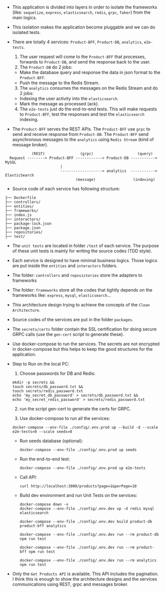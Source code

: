 * This application is divided into layers in order to isolate the frameworks (like: `sequelize`, `express`, `elasticsearch`, `redis`, `grpc`, `faker`) from the main logics.
* This isolation makes the application become pluggable and we can do isolated tests.
* There are totally 4 services: `Product-BFF`, `Product-DB`, `analytics`, `e2e-tests`.
  1.  The user request will come to the `Product-BFF` that processes, forwards to `Product-DB`, and send the response back to the user.
  2.  The `Product-DB` do 2 jobs:
    * Make the database query and response the data in json format to the `Product-BFF`.
    * Push the message to the Redis Stream.
  3. The `analytics` consumes the messages on the Redis Stream and do 2 jobs:
    * Indexing the user activity into the `elasticsearch`.
    * Mark the message as processed (ack).
  4. The `e2e-tests` just do the end-to-end tests. This will make requests to `Product-BFF`, test the responses and test the `elasticsearch` indexing.

* The `Product-BFF` serves the REST APIs. The `Product-BFF` use `grpc` to send and receive response from `Product-DB`. The `Product-BFF` send asynchronous messages to the `analytics` using `Redis Stream` (kind of message broker).

```
            (REST)                (grpc)                    (query)
  Request --------> Product-BFF ------------> Product-DB -----------> MySQL
                         |
                         -------------------> analytics  -----------> ElasticSearch
                                (message)                 (indexing)
```

* Source code of each service has following structure:

```
├── Dockerfile
├── controllers/
├── entities/
├── frameworks/
├── index.js
├── interactors/
├── package-lock.json
├── package.json
├── repositories/
├── test/
```

* The `unit tests` are located in folder `/test` of each service. The purpose of these unit tests is mainly for writing the source codes (TDD style).
* Each service is designed to have minimal business logics. Those logics are put inside the `entities` and `interactors` folders.
* The folder: `controllers` and `reposistories` store the adapters to frameworks
* The folder: `frameworks` store all the codes that tightly depends on the frameworks like: `express`, `mysql`, `elasticsearch`...
* This architecture design trying to achieve the concepts of the `Clean Architecture`.

* Source codes of the services are put in the folder `packages`.
* The `secrets/certs` folder contain the SSL certification for doing secure GRPC calls (use the `gen-cert` script to generate these).
* Use docker-compose to run the services. The secrets are not encrypted in docker-compose but this helps to keep the good structures for the application.
* Step to Run on the local PC:

  1. Choose passwords for DB and Redis:

    ```
    mkdir -p secrets &&
    touch secrets/db_password.txt &&
    touch secrets/redis_password.txt
    echo 'my_secret_db_password' > secrets/db_password.txt &&
    echo 'my_secret_redis_password' > secrets/redis_password.txt
    ```

  2. run the script gen-cert to generate the certs for GRPC.

  3. Use docker-compose to run all the services:

    ```
    docker-compose --env-file ./config/.env.prod up --build -d --scale e2e-tests=0 --scale seeds=0
    ```

  * Run seeds database (optional):

    ```
    docker-compose --env-file ./config/.env.prod up seeds
    ```

  * Run the end-to-end test:

    ```
    docker-compose --env-file ./config/.env.prod up e2e-tests
    ```

  * Call API:

    ```
    curl http://localhost:3000/products?page=1&perPage=10
    ```

  * Build dev environment and run Unit Tests on the services:

    ```
    docker-compose down -v
    docker-compose --env-file ./config/.env.dev up -d redis mysql elasticsearch

    docker-compose --env-file ./config/.env.dev build product-db product-bff analytics

    docker-compose --env-file ./config/.env.dev run --rm product-db npm run test

    docker-compose --env-file ./config/.env.dev run --rm product-bff npm run test

    docker-compose --env-file ./config/.env.dev run --rm analytics npm run test
    ```

* Only the `Get Products API` is available. This API includes the pagination. I think this is enough to show the architecture designs and the services communications using REST, grpc and messages broker.
